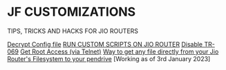 # JF CUSTOMIZATIONS
TIPS, TRICKS AND HACKS FOR JIO ROUTERS

[Decrypt Config file](https://github.com/Naitik1208/JF-ROUTER/blob/main/Instructions/Decrypt%20Config%20File.md) 
[RUN CUSTOM SCRIPTS ON JIO ROUTER](https://github.com/Naitik1208/JF-ROUTER/blob/main/Instructions/Run%20Custom%20Scripts%20On%20Your%20Router.md)
[Disable TR-069](https://github.com/Naitik1208/JF-ROUTER/blob/main/Instructions/Disable%20TR-069.md)
[Get Root Access (via Telnet)](https://github.com/Naitik1208/JF-ROUTER/blob/main/Instructions/Get-Root-Access-JF-ONT-Home-Gateway.md)
[Way to get any file directly from your Jio Router's Filesystem to your pendrive](https://github.com/Naitik1208/JF-ROUTER/blob/main/Instructions/Way%20to%20get%20any%20file%20directly%20from%20your%20Jio%20Router's%20Filesystem%20to%20your%20pendrive.md) [Working as of 3rd January 2023]
